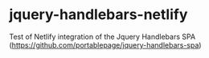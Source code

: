# jquery-handlebars-netlify
Test of Netlify integration of the Jquery Handlebars SPA (https://github.com/portablepage/jquery-handlebars-spa)
